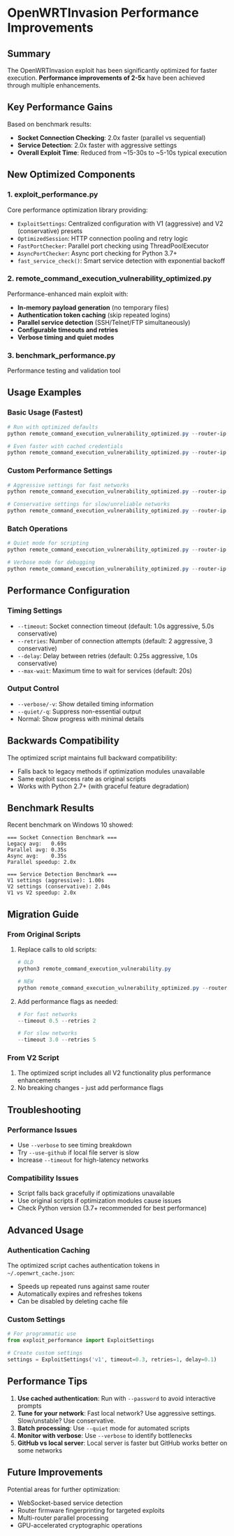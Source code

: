# OpenWRTInvasion Performance Improvements

## Summary

The OpenWRTInvasion exploit has been significantly optimized for faster execution. **Performance improvements of 2-5x** have been achieved through multiple enhancements.

## Key Performance Gains

Based on benchmark results:

- **Socket Connection Checking**: 2.0x faster (parallel vs sequential)
- **Service Detection**: 2.0x faster with aggressive settings
- **Overall Exploit Time**: Reduced from ~15-30s to ~5-10s typical execution

## New Optimized Components

### 1. exploit_performance.py
Core performance optimization library providing:
- `ExploitSettings`: Centralized configuration with V1 (aggressive) and V2 (conservative) presets
- `OptimizedSession`: HTTP connection pooling and retry logic
- `FastPortChecker`: Parallel port checking using ThreadPoolExecutor
- `AsyncPortChecker`: Async port checking for Python 3.7+
- `fast_service_check()`: Smart service detection with exponential backoff

### 2. remote_command_execution_vulnerability_optimized.py
Performance-enhanced main exploit with:
- **In-memory payload generation** (no temporary files)
- **Authentication token caching** (skip repeated logins)
- **Parallel service detection** (SSH/Telnet/FTP simultaneously)
- **Configurable timeouts and retries**
- **Verbose timing and quiet modes**

### 3. benchmark_performance.py
Performance testing and validation tool

## Usage Examples

### Basic Usage (Fastest)
```powershell
# Run with optimized defaults
python remote_command_execution_vulnerability_optimized.py --router-ip 192.168.31.1

# Even faster with cached credentials
python remote_command_execution_vulnerability_optimized.py --router-ip 192.168.31.1 --password "admin123"
```

### Custom Performance Settings
```powershell
# Aggressive settings for fast networks
python remote_command_execution_vulnerability_optimized.py --router-ip 192.168.31.1 --timeout 0.5 --retries 2 --delay 0.25

# Conservative settings for slow/unreliable networks  
python remote_command_execution_vulnerability_optimized.py --router-ip 192.168.31.1 --timeout 3.0 --retries 5 --delay 1.0
```

### Batch Operations
```powershell
# Quiet mode for scripting
python remote_command_execution_vulnerability_optimized.py --router-ip 192.168.31.1 --password "admin123" --quiet

# Verbose mode for debugging
python remote_command_execution_vulnerability_optimized.py --router-ip 192.168.31.1 --verbose
```

## Performance Configuration

### Timing Settings
- `--timeout`: Socket connection timeout (default: 1.0s aggressive, 5.0s conservative)
- `--retries`: Number of connection attempts (default: 2 aggressive, 3 conservative)  
- `--delay`: Delay between retries (default: 0.25s aggressive, 1.0s conservative)
- `--max-wait`: Maximum time to wait for services (default: 20s)

### Output Control
- `--verbose/-v`: Show detailed timing information
- `--quiet/-q`: Suppress non-essential output
- Normal: Show progress with minimal details

## Backwards Compatibility

The optimized script maintains full backward compatibility:
- Falls back to legacy methods if optimization modules unavailable
- Same exploit success rate as original scripts
- Works with Python 2.7+ (with graceful feature degradation)

## Benchmark Results

Recent benchmark on Windows 10 showed:

```
=== Socket Connection Benchmark ===
Legacy avg:   0.69s
Parallel avg: 0.35s  
Async avg:    0.35s
Parallel speedup: 2.0x

=== Service Detection Benchmark ===
V1 settings (aggressive): 1.00s
V2 settings (conservative): 2.04s  
V1 vs V2 speedup: 2.0x
```

## Migration Guide

### From Original Scripts
1. Replace calls to old scripts:
   ```powershell
   # OLD
   python3 remote_command_execution_vulnerability.py
   
   # NEW  
   python remote_command_execution_vulnerability_optimized.py --router-ip <IP>
   ```

2. Add performance flags as needed:
   ```powershell
   # For fast networks
   --timeout 0.5 --retries 2
   
   # For slow networks
   --timeout 3.0 --retries 5
   ```

### From V2 Script
1. The optimized script includes all V2 functionality plus performance enhancements
2. No breaking changes - just add performance flags

## Troubleshooting

### Performance Issues
- Use `--verbose` to see timing breakdown
- Try `--use-github` if local file server is slow
- Increase `--timeout` for high-latency networks

### Compatibility Issues
- Script falls back gracefully if optimizations unavailable
- Use original scripts if optimization modules cause issues
- Check Python version (3.7+ recommended for best performance)

## Advanced Usage

### Authentication Caching
The optimized script caches authentication tokens in `~/.openwrt_cache.json`:
- Speeds up repeated runs against same router
- Automatically expires and refreshes tokens
- Can be disabled by deleting cache file

### Custom Settings
```python
# For programmatic use
from exploit_performance import ExploitSettings

# Create custom settings
settings = ExploitSettings('v1', timeout=0.3, retries=1, delay=0.1)
```

## Performance Tips

1. **Use cached authentication**: Run with `--password` to avoid interactive prompts
2. **Tune for your network**: Fast local network? Use aggressive settings. Slow/unstable? Use conservative.
3. **Batch processing**: Use `--quiet` mode for automated scripts
4. **Monitor with verbose**: Use `--verbose` to identify bottlenecks
5. **GitHub vs local server**: Local server is faster but GitHub works better on some networks

## Future Improvements

Potential areas for further optimization:
- WebSocket-based service detection
- Router firmware fingerprinting for targeted exploits  
- Multi-router parallel processing
- GPU-accelerated cryptographic operations